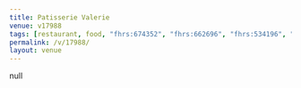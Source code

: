 ```yaml
---
title: Patisserie Valerie
venue: v17988
tags: [restaurant, food, "fhrs:674352", "fhrs:662696", "fhrs:534196", "fhrs:534209", "fhrs:1011964"]
permalink: /v/17988/
layout: venue
---
```

null